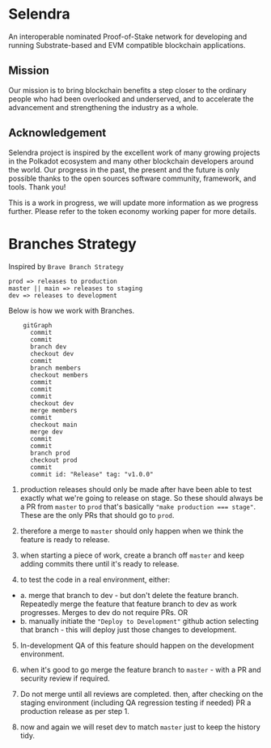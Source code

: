 # Selendra

An interoperable nominated Proof-of-Stake network for developing and running Substrate-based and EVM compatible blockchain applications.

## Mission

Our mission is to bring blockchain benefits a step closer to the ordinary people who had been overlooked and underserved, and to accelerate the advancement and strengthening the industry as a whole.

## Acknowledgement

Selendra project is inspired by the excellent work of many growing projects in the Polkadot ecosystem and many other blockchain developers around the world. Our progress in the past, the present and the future is only possible thanks to the open sources software community, framework, and tools. Thank you!

This is a work in progress, we will update more information as we progress further. Please refer to the token economy working paper for more details.

# Branches Strategy

Inspired by `Brave Branch Strategy` 
```
prod => releases to production
master || main => releases to staging
dev => releases to development
```

Below is how we work with Branches.

```mermaid
    gitGraph
      commit
      commit
      branch dev
      checkout dev
      commit
      branch members
      checkout members
      commit
      commit
      commit
      checkout dev
      merge members
      commit
      checkout main
      merge dev
      commit
      commit
      branch prod
      checkout prod
      commit
      commit id: "Release" tag: "v1.0.0"
```

1. production releases should only be made after have been able to test exactly what we're going to release on stage. So these should always be a PR from `master` to `prod` that's basically `"make production === stage"`. These are the only PRs that should go to `prod`.

2. therefore a merge to `master` should only happen when we think the feature is ready to release.

3. when starting a piece of work, create a branch off `master` and keep adding commits there until it's ready to release.

4. to test the code in a real environment, either: 
- a. merge that branch to dev - but don't delete the feature branch. Repeatedly merge the feature that feature branch to dev as work progresses. Merges to dev do not require PRs. OR 
- b. manually initiate the `"Deploy to Development"` github action selecting that branch - this will deploy just those changes to development.

5. In-development QA of this feature should happen on the development environment.

6. when it's good to go merge the feature branch to `master` - with a PR and security review if required. 

7. Do not merge until all reviews are completed.
then, after checking on the staging environment (including QA regression testing if needed) PR a production release as per step 1.

8. now and again we will reset dev to match `master` just to keep the history tidy.
